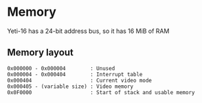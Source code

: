 # Memory

Yeti-16 has a 24-bit address bus, so it has 16 MiB of RAM

## Memory layout
```
0x000000 - 0x000004        : Unused
0x000004 - 0x000404        : Interrupt table
0x000404                   : Current video mode
0x000405 - (variable size) : Video memory
0x0F0000                   : Start of stack and usable memory
```

